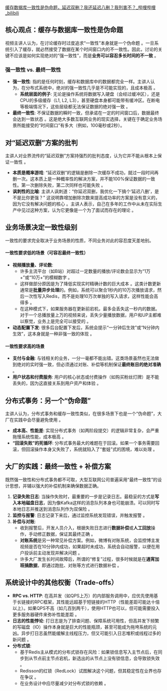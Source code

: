 [缓存数据库一致性是伪命题，延迟双删？我还延迟八删？我列害不？_哔哩哔哩_bilibili](https://www.bilibili.com/video/BV1CS421d7fw/?vd_source=5cb802be4238079ffb5be845555a8162)
## 核心观点：缓存与数据库一致性是伪命题

视频主讲人认为，在讨论缓存时过度追求“一致性”本身就是一个伪命题 。一旦系统引入了缓存，就必然接受了数据在某个时间窗口内的不一致性。因此，讨论的关键不应该是如何实现绝对的“强一致性”，而是**业务可以容忍多长时间的不一致** 。
### 强一致性 vs. 最终一致性
* **强一致性**: 指的是任何时刻，缓存和数据库中的数据都完全一样。主讲人认为，在分布式系统中，绝对的强一致性几乎是不可能实现的，且成本极高 。
    * **系统层面的例子**: 无论是操作系统将数据写入硬盘（会经过缓冲区），还是CPU的多级缓存（L1, L2, L3），甚至硬盘本身都可能带有缓冲区。在断电等极端情况下，这些层级都无法保证数据的绝对强一致 。
* **最终一致性**: 不保证数据的瞬时一致，但承诺在一定的时间窗口后，数据最终会达到一致状态 。这是绝大多数互联网业务的现实选择，关键在于确定业务场景所能接受的“时间窗口”有多大（例如，100毫秒或2秒）。
## 对“延迟双删”方案的批判
主讲人对业界流传的“延迟双删”方案持强烈的批判态度，认为它并不能从根本上保证一致性 。
* **本质是概率游戏**: “延迟双删”的逻辑是删除一次缓存不成功，就过一段时间再删一次。这本质上是一种概率性的解决方案，并不能100%保证数据的一致性。第一次删除失败，第二次同样也可能失败 。
* **讽刺性的比喻**: 主讲人讽刺道：“你延迟双删，我优化一下搞个‘延迟八删’，是不是比你更强？” 这说明靠增加删除次数来提高成功率的方案是没有意义的，因为它没有解决问题的核心 。主讲人表示，自己在多年的工作中从未在实际生产中见过这种方案，认为它更像是一个为了面试而存在的理论 。
## 业务场景决定一致性级别
一致性的要求完全取决于业务场景的性质，不同业务对此的容忍度天差地别。
#### **一致性要求低的场景（可容忍最终一致性）**
* **视频播放量、评论数**:
    * 许多主流平台（如B站）对超过一定数量的播放/评论数会显示为“1万+”或“10万+”的模糊数字 。
    * 这样做部分原因是为了降低实现实时精确计数的巨大成本 。这类计数更新通常是**批量异步处理**的。例如，系统可以聚合1秒内的10万次播放请求，然后一次性写入Redis，而不是处理10万次单独的写入请求，这样性能会高得多 。
    * 在这种模式下，如果服务器在更新前宕机，最多会丢失这一秒内的数据。对于一个总播放量上万的视频来说，丢失少量播放数据，用户和UP主都难以察觉，业务上是完全可以接受的 。
* **动态配置下发**: 很多后台配置下发后，系统会提示“一分钟后生效”或“N分钟内生效”，这本身就是一种非强一致的体现 。
#### **一致性要求高的场景**
* **支付与金融**: 与钱相关的业务，一分一毫都不能出错。这类场景虽然也无法做到绝对的实时强一致，但必须通过对账、补偿等机制保证**最终账目的绝对准确** 。
* **用户状态和付费服务**: 用户的核心状态或付费操作（如购买粉丝灯牌）是不能丢失的，因为这直接关系到用户资产和体验 。
## 分布式事务：另一个“伪命题”
主讲人认为，分布式事务和缓存一致性类似，在很多场景下也是一个“伪命题”，大厂在实践中会尽量避免使用 。
* **成本高、性能差**: 实现分布式事务（如两阶段提交）的逻辑非常复杂，会严重拖慢系统性能，成本极高 。
* **“回滚失败”的死循环**: 分布式事务最大的难题在于回滚。如果一个事务需要回滚，但回滚操作本身又失败了，系统就陷入了“套娃”式的困境，难以处理 。
## 大厂的实践：最终一致性 + 补偿方案
既然强一致性和分布式事务都不可取，大型互联网公司普遍采用“最终一致性”的设计思想，并辅以强大的补偿机制来确保数据正确。
1.  **记录失败日志**: 当操作失败时，最重要的一步是记录日志。最稳妥的方式是**写入本地磁盘日志**，因为像Kafka这样的消息队列本身也可能崩溃。可以同时写本地日志并推送到消息队列作为双保险 。
2.  **监控与报警**: 日志记录下来后，通过监控系统发现错误，并触发报警 。
3.  **补偿与对账**:
    * 收到报警后，开发人员介入，根据失败日志进行**数据补偿**或**人工回放**操作，手动修正数据，保证其最终正确 。
    * **对账系统**是另一种常见补偿方案。例如，微博有对账系统，会监控博主发视频是否在10分钟内成功，如果超时未成功，系统会自动报警，以便在用户投诉前主动发现并解决问题 。
    * 许多大厂发生长时间故障后，所谓的“修复”过程，很多时候就是在**通宵加班搞数据**，即通过跑批、对账等方式进行数据补偿 。
## 系统设计中的其他权衡（Trade-offs）
* **RPC vs. HTTP**: 在高并发（如QPS上万）的内部服务调用中，应优先使用基于长链接的RPC框架，其性能远超基于短链接的HTTP（性能差距可能达十倍以上）。如果QPS不高（如几百到两千），使用HTTP也可以，但可能需要投入更多服务器硬件来弥补性能差距 。
* **日志的性能悖论**: 打日志是为了排查问题、保障系统可用性，但高并发下频繁的写磁盘（IO）操作本身就是巨大的性能瓶颈，甚至可能成为拖垮系统的元凶。异步打日志虽然能缓解主线程压力，但又可能引入日志堆积或线程过多的新问题 。
* **分布式锁**:
    * 基于Redis主从模式的分布式锁存在风险：如果锁信息写入主节点后，在同步到从节点前主节点宕机，新选出的从节点上没有锁信息，会导致锁失效 。
    * Redisson的红锁（RedLock）试图解决这个问题，但其稳定性在业界也存在争议 。
    * 在业务设计中应尽量减少对分布式锁的依赖 。